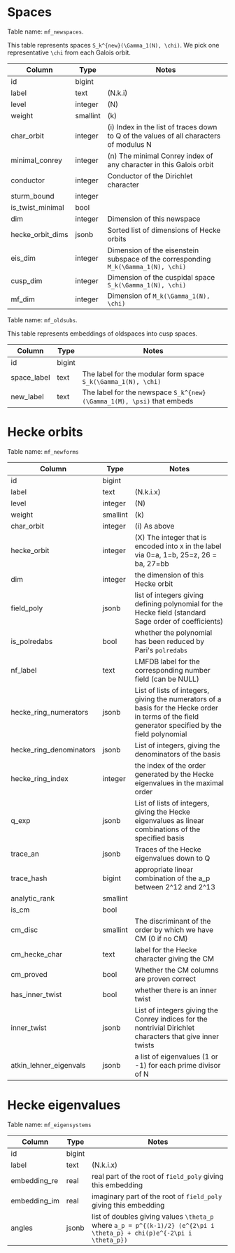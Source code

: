 Spaces
======

Table name: `mf_newspaces`.

This table represents spaces `S_k^{new}(\Gamma_1(N), \chi)`.  We pick one representative `\chi` from each Galois orbit.

Column | Type | Notes
-------|------|------
id | bigint |
label | text | (N.k.i)
level | integer | (N)
weight | smallint | (k)
char_orbit | integer | (i) Index in the list of traces down to Q of the values of all characters of modulus N
minimal_conrey | integer | (n) The minimal Conrey index of any character in this Galois orbit
conductor | integer | Conductor of the Dirichlet character
sturm_bound | integer |
is_twist_minimal | bool |
dim | integer | Dimension of this newspace
hecke_orbit_dims | jsonb | Sorted list of dimensions of Hecke orbits
eis_dim | integer | Dimension of the eisenstein subspace of the corresponding `M_k(\Gamma_1(N), \chi)`
cusp_dim | integer | Dimension of the cuspidal space `S_k(\Gamma_1(N), \chi)`
mf_dim | integer | Dimension of `M_k(\Gamma_1(N), \chi)`

Table name: `mf_oldsubs`.

This table represents embeddings of oldspaces into cusp spaces.

Column | Type | Notes
-------|------|------
id | bigint |
space_label | text | The label for the modular form space `S_k(\Gamma_1(N), \chi)`
new_label | text | The label for the newspace `S_k^{new}(\Gamma_1(M), \psi)` that embeds

Hecke orbits
============

Table name: `mf_newforms`

Column | Type | Notes
-------|------|------
id | bigint |
label |  text | (N.k.i.x)
level | integer | (N)
weight | smallint | (k)
char_orbit | integer | (i) As above
hecke_orbit | integer | (X) The integer that is encoded into x in the label via 0=a, 1=b, 25=z, 26 = ba, 27=bb
dim | integer | the dimension of this Hecke orbit
field_poly | jsonb | list of integers giving defining polynomial for the Hecke field (standard Sage order of coefficients)
is_polredabs | bool | whether the polynomial has been reduced by Pari's `polredabs`
nf_label | text | LMFDB label for the corresponding number field (can be NULL)
hecke_ring_numerators | jsonb | List of lists of integers, giving the numerators of a basis for the Hecke order in terms of the field generator specified by the field polynomial
hecke_ring_denominators | jsonb | List of integers, giving the denominators of the basis
hecke_ring_index | integer | the index of the order generated by the Hecke eigenvalues in the maximal order
q_exp | jsonb | List of lists of integers, giving the Hecke eigenvalues as linear combinations of the specified basis
trace_an | jsonb | Traces of the Hecke eigenvalues down to Q
trace_hash | bigint | appropriate linear combination of the a_p between 2^12 and 2^13
analytic_rank | smallint |
is_cm | bool |
cm_disc | smallint | The discriminant of the order by which we have CM (0 if no CM)
cm_hecke_char | text | label for the Hecke character giving the CM
cm_proved | bool | Whether the CM columns are proven correct
has_inner_twist | bool | whether there is an inner twist
inner_twist | jsonb | List of integers giving the Conrey indices for the nontrivial Dirichlet characters that give inner twists
atkin_lehner_eigenvals | jsonb | a list of eigenvalues (1 or -1) for each prime divisor of N

Hecke eigenvalues
=================

Table name: `mf_eigensystems`

Column | Type | Notes
-------|------|------
id | bigint |
label |  text | (N.k.i.x)
embedding_re | real | real part of the root of `field_poly` giving this embedding
embedding_im | real | imaginary part of the root of `field_poly` giving this embedding
angles | jsonb | list of doubles giving values `\theta_p` where `a_p = p^{(k-1)/2} (e^{2\pi i \theta_p} + chi(p)e^{-2\pi i \theta_p})`
